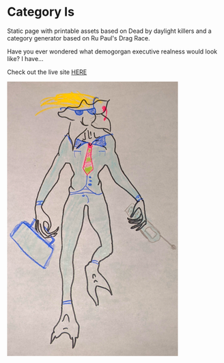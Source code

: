 # Category Is

Static page with printable assets based on Dead by daylight killers and a category generator based on Ru Paul's Drag Race. 

Have you ever wondered what demogorgan executive realness would look like? I have...

Check out the live site [HERE](https://0lgap.github.io/categories/)

![Executive Realness](https://github.com/0lgaP/categories/blob/main/src/assets/demo.png?raw=true)
